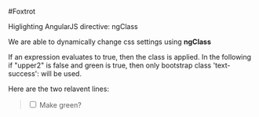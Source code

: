 #Foxtrot

Higlighting AngularJS directive: ngClass

We are able to dynamically change css settings using **ngClass**

If an expression evaluates to true, then the class is applied. In the following if "upper2" is false and green is true, then only bootstrap class 'text-success': will be used.

Here are the two relavent lines:
> <input type="checkbox" ng-model="green"> Make green?
<div ng-class="{ 'text-uppercase': upper2,  'text-success': green }">
